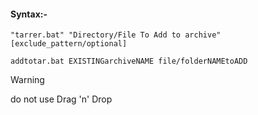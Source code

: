 #### Syntax:-
`"tarrer.bat" "Directory/File To Add to archive" [exclude_pattern/optional]`

`addtotar.bat EXISTINGarchiveNAME file/folderNAMEtoADD`

>[!WARNING]
do not use Drag 'n' Drop
